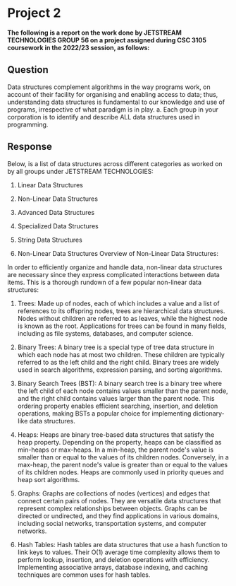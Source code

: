 # Project 2
**The following is a report on the work done by JETSTREAM TECHNOLOGIES GROUP 56 on a project assigned during CSC 3105 coursework in the 2022/23 session, as follows:**

## Question
Data structures complement algorithms in the way programs work, on account of their facility for organising and enabling access to data; thus, understanding data structures is fundamental to our knowledge and use of programs, irrespective of what paradigm is in play.
a. Each group in your corporation is to identify and describe ALL data structures used in programming.

## Response

Below, is a list of data structures across different categories as worked on by all groups under JETSTREAM TECHNOLOGIES:
1. Linear Data Structures
2. Non-Linear Data Structures
3. Advanced Data Structures
4. Specialized Data Structures
5. String Data Structures


2. Non-Linear Data Structures
Overview of Non-Linear Data Structures:

In order to efficiently organize and handle data, non-linear data structures are necessary since they express complicated interactions between data items. This is a thorough rundown of a few popular non-linear data structures:

1. Trees: Made up of nodes, each of which includes a value and a list of references to its offspring nodes, trees are hierarchical data structures. Nodes without children are referred to as leaves, while the highest node is known as the root. Applications for trees can be found in many fields, including as file systems, databases, and computer science.

2. Binary Trees:
A binary tree is a special type of tree data structure in which each node has at most two children. These children are typically referred to as the left child and the right child. Binary trees are widely used in search algorithms, expression parsing, and sorting algorithms.

3. Binary Search Trees (BST):
A binary search tree is a binary tree where the left child of each node contains values smaller than the parent node, and the right child contains values larger than the parent node. This ordering property enables efficient searching, insertion, and deletion operations, making BSTs a popular choice for implementing dictionary-like data structures.

4. Heaps:
Heaps are binary tree-based data structures that satisfy the heap property. Depending on the property, heaps can be classified as min-heaps or max-heaps. In a min-heap, the parent node's value is smaller than or equal to the values of its children nodes. Conversely, in a max-heap, the parent node's value is greater than or equal to the values of its children nodes. Heaps are commonly used in priority queues and heap sort algorithms.

5. Graphs:
Graphs are collections of nodes (vertices) and edges that connect certain pairs of nodes. They are versatile data structures that represent complex relationships between objects. Graphs can be directed or undirected, and they find applications in various domains, including social networks, transportation systems, and computer networks.

6. Hash Tables: Hash tables are data structures that use a hash function to link keys to values. Their O(1) average time complexity allows them to perform lookup, insertion, and deletion operations with efficiency. Implementing associative arrays, database indexing, and caching techniques are common uses for hash tables.
